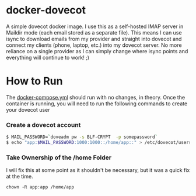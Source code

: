 # docker-dovecot

A simple dovecot docker image. I use this as a self-hosted IMAP server in Maildir mode (each email stored as a separate file). This means I can use isync to download emails from my provider and straight into dovecot and connect my clients (phone, laptop, etc.) into my dovecot server. No more reliance on a single provider as I can simply change where isync points and everything will continue to work! ;)

# How to Run

The [docker-compose.yml](docker-compose.yml) should run with no changes, in theory. Once the container is running, you will need to run the following commands to create your dovecot user

### Create a dovecot account

```sh
$ MAIL_PASSWORD=`doveadm pw -s BLF-CRYPT  -p somepassword`
$ echo "app:$MAIL_PASSWORD:1000:1000::/home/app::" > /etc/dovecot/users
```

### Take Ownership of the /home Folder

I will fix this at some point as it shouldn't be necessary, but it was a quick fix at the time.

```
chown -R app:app /home/app
```